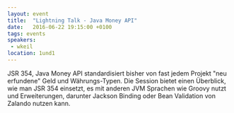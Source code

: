```yaml
---
layout: event
title:  "Lightning Talk - Java Money API"
date:   2016-06-22 19:15:00 +0100
tags: events
speakers: 
 - wkeil
location: 1und1
---
```


JSR 354, Java Money API standardisiert bisher von fast jedem Projekt "neu erfundene" Geld und Währungs-Typen. Die Session bietet einen Überblick, wie man JSR 354 einsetzt, es mit anderen JVM Sprachen wie Groovy nutzt und Erweiterungen, darunter Jackson Binding oder Bean Validation von Zalando nutzen kann.